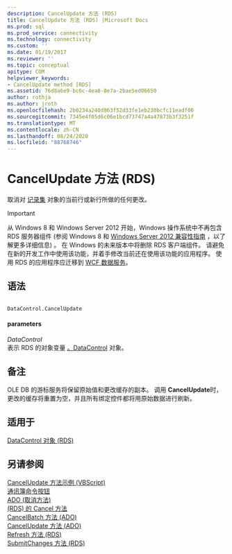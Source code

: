 ```yaml
---
description: CancelUpdate 方法 (RDS)
title: CancelUpdate 方法 (RDS) |Microsoft Docs
ms.prod: sql
ms.prod_service: connectivity
ms.technology: connectivity
ms.custom: ''
ms.date: 01/19/2017
ms.reviewer: ''
ms.topic: conceptual
apitype: COM
helpviewer_keywords:
- CancelUpdate method [RDS]
ms.assetid: 76d8a6e9-bc6c-4ea0-8e7a-2bae5ed06650
author: rothja
ms.author: jroth
ms.openlocfilehash: 2b0234a240d863f52d33fe1eb230bcfc11eadf06
ms.sourcegitcommit: 7345e4f05d6c06e1bcd73747a4a47873b3f3251f
ms.translationtype: MT
ms.contentlocale: zh-CN
ms.lasthandoff: 08/24/2020
ms.locfileid: "88768746"
---
```

# <a name="cancelupdate-method-rds"></a>CancelUpdate 方法 (RDS)
取消对 [记录集](../ado-api/recordset-object-ado.md) 对象的当前行或新行所做的任何更改。  
  
> [!IMPORTANT]
>  从 Windows 8 和 Windows Server 2012 开始，Windows 操作系统中不再包含 RDS 服务器组件 (参阅 Windows 8 和 [Windows Server 2012 兼容性指南](https://www.microsoft.com/download/details.aspx?id=27416) ，以了解更多详细信息) 。 在 Windows 的未来版本中将删除 RDS 客户端组件。 请避免在新的开发工作中使用该功能，并着手修改当前还在使用该功能的应用程序。 使用 RDS 的应用程序应迁移到 [WCF 数据服务](https://go.microsoft.com/fwlink/?LinkId=199565)。  
  
## <a name="syntax"></a>语法  
  
```  
  
DataControl.CancelUpdate  
```  
  
#### <a name="parameters"></a>parameters  
 *DataControl*  
 表示 RDS 的对象变量 [。DataControl](./datacontrol-object-rds.md) 对象。  
  
## <a name="remarks"></a>备注  
 OLE DB 的游标服务将保留原始值和更改缓存的副本。 调用 **CancelUpdate**时，更改的缓存将重置为空，并且所有绑定控件都将用原始数据进行刷新。  
  
## <a name="applies-to"></a>适用于  
 [DataControl 对象 (RDS)](./datacontrol-object-rds.md)  
  
## <a name="see-also"></a>另请参阅  
 [CancelUpdate 方法示例 (VBScript) ](./cancelupdate-method-example-vbscript.md)   
 [通讯簿命令按钮](../../guide/remote-data-service/address-book-command-buttons.md)   
 [ADO (取消方法) ](../ado-api/cancel-method-ado.md)   
 [ (RDS) 的 Cancel 方法 ](./cancel-method-rds.md)   
 [CancelBatch 方法 (ADO) ](../ado-api/cancelbatch-method-ado.md)   
 [CancelUpdate 方法 (ADO) ](../ado-api/cancelupdate-method-ado.md)   
 [Refresh 方法 (RDS) ](./refresh-method-rds.md)   
 [SubmitChanges 方法 (RDS)](./submitchanges-method-rds.md)